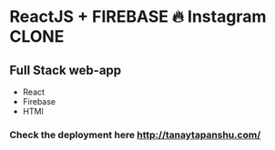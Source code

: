 # ReactJS + FIREBASE 🔥 Instagram CLONE
## Full Stack web-app 
- React
- Firebase  
- HTMl

### Check the deployment here   http://tanaytapanshu.com/

